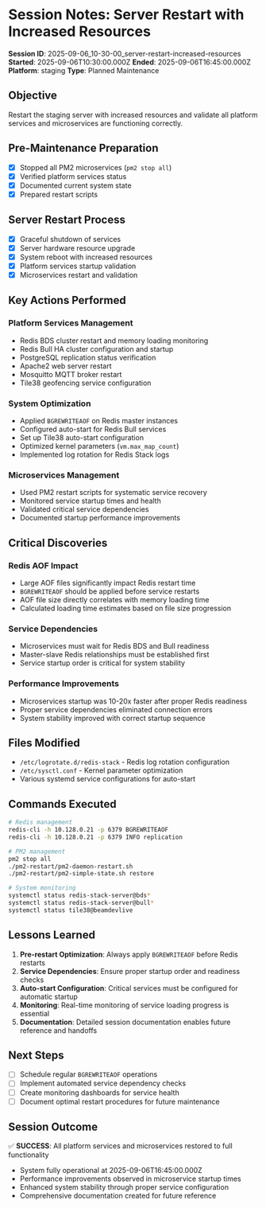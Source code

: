 # Session Notes: Server Restart with Increased Resources

**Session ID**: 2025-09-06_10-30-00_server-restart-increased-resources
**Started**: 2025-09-06T10:30:00.000Z
**Ended**: 2025-09-06T16:45:00.000Z
**Platform**: staging
**Type**: Planned Maintenance

## Objective
Restart the staging server with increased resources and validate all platform services and microservices are functioning correctly.

## Pre-Maintenance Preparation
- [x] Stopped all PM2 microservices (`pm2 stop all`)
- [x] Verified platform services status
- [x] Documented current system state
- [x] Prepared restart scripts

## Server Restart Process
- [x] Graceful shutdown of services
- [x] Server hardware resource upgrade
- [x] System reboot with increased resources
- [x] Platform services startup validation
- [x] Microservices restart and validation

## Key Actions Performed

### Platform Services Management
- Redis BDS cluster restart and memory loading monitoring
- Redis Bull HA cluster configuration and startup
- PostgreSQL replication status verification
- Apache2 web server restart
- Mosquitto MQTT broker restart
- Tile38 geofencing service configuration

### System Optimization
- Applied `BGREWRITEAOF` on Redis master instances
- Configured auto-start for Redis Bull services
- Set up Tile38 auto-start configuration
- Optimized kernel parameters (`vm.max_map_count`)
- Implemented log rotation for Redis Stack logs

### Microservices Management
- Used PM2 restart scripts for systematic service recovery
- Monitored service startup times and health
- Validated critical service dependencies
- Documented startup performance improvements

## Critical Discoveries

### Redis AOF Impact
- Large AOF files significantly impact Redis restart time
- `BGREWRITEAOF` should be applied before service restarts
- AOF file size directly correlates with memory loading time
- Calculated loading time estimates based on file size progression

### Service Dependencies
- Microservices must wait for Redis BDS and Bull readiness
- Master-slave Redis relationships must be established first
- Service startup order is critical for system stability

### Performance Improvements
- Microservices startup was 10-20x faster after proper Redis readiness
- Proper service dependencies eliminated connection errors
- System stability improved with correct startup sequence

## Files Modified
- `/etc/logrotate.d/redis-stack` - Redis log rotation configuration
- `/etc/sysctl.conf` - Kernel parameter optimization
- Various systemd service configurations for auto-start

## Commands Executed
```bash
# Redis management
redis-cli -h 10.128.0.21 -p 6379 BGREWRITEAOF
redis-cli -h 10.128.0.21 -p 6379 INFO replication

# PM2 management
pm2 stop all
./pm2-restart/pm2-daemon-restart.sh
./pm2-restart/pm2-simple-state.sh restore

# System monitoring
systemctl status redis-stack-server@bds*
systemctl status redis-stack-server@bull*
systemctl status tile38@beamdevlive
```

## Lessons Learned
1. **Pre-restart Optimization**: Always apply `BGREWRITEAOF` before Redis restarts
2. **Service Dependencies**: Ensure proper startup order and readiness checks
3. **Auto-start Configuration**: Critical services must be configured for automatic startup
4. **Monitoring**: Real-time monitoring of service loading progress is essential
5. **Documentation**: Detailed session documentation enables future reference and handoffs

## Next Steps
- [ ] Schedule regular `BGREWRITEAOF` operations
- [ ] Implement automated service dependency checks
- [ ] Create monitoring dashboards for service health
- [ ] Document optimal restart procedures for future maintenance

## Session Outcome
✅ **SUCCESS**: All platform services and microservices restored to full functionality
- System fully operational at 2025-09-06T16:45:00.000Z
- Performance improvements observed in microservice startup times
- Enhanced system stability through proper service configuration
- Comprehensive documentation created for future reference
